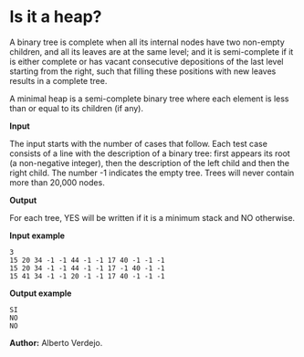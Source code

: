 # Is it a heap?

A binary tree is complete when all its internal nodes have two non-empty children, and all its leaves are at the same level; and it is semi-complete if it is either complete or has vacant consecutive depositions of the last level starting from the right, such that filling these positions with new leaves results in a complete tree.

A minimal heap is a semi-complete binary tree where each element is less than or equal to its children (if any).

**Input**

The input starts with the number of cases that follow. Each test case consists of a line with the description of a binary tree: first appears its root (a non-negative integer), then the description of the left child and then the right child. The number -1 indicates the empty tree. Trees will never contain more than 20,000 nodes.

**Output**

For each tree, YES will be written if it is a minimum stack and NO otherwise.

**Input example**

    3
    15 20 34 -1 -1 44 -1 -1 17 40 -1 -1 -1
    15 20 34 -1 -1 44 -1 -1 17 -1 40 -1 -1
    15 41 34 -1 -1 20 -1 -1 17 40 -1 -1 -1

**Output example**

    SI
    NO
    NO

**Author:** Alberto Verdejo.
